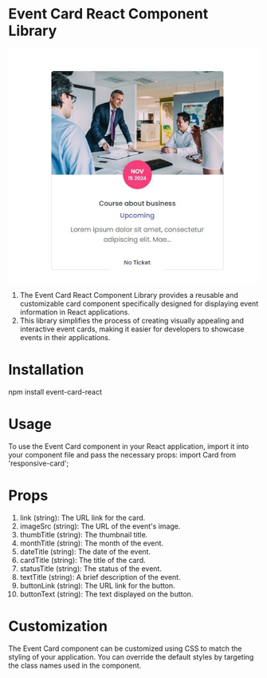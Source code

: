 # Event Card React Component Library

![Alt text](https://github.com/Kastriot78/responsive-card-component/blob/main/Screenshot_2.jpg)

1. The Event Card React Component Library provides a reusable and customizable card component specifically designed for displaying event information in React applications. 
2. This library simplifies the process of creating visually appealing and interactive event cards, making it easier for developers to showcase events in their applications.

# Installation
npm install event-card-react

# Usage
To use the Event Card component in your React application, import it into your component file and pass the necessary props:
import Card from 'responsive-card';
<div className="row mt-5">
  <Card
    link="#"
    imageSrc="https://demo.ovathemewp.com/em4u/wp-content/uploads/2017/10/event_business_1-1-640x384.jpg"
    thumbTitle="Chickago City"
    monthTitle="Nov"
    dateTitle="15 2023"
    cardTitle="Course about business"
    statusTitle="Upcoming"
    textTitle="Lorem ipsum dolor sit amet, consectetur adipiscing elit. Mae..."
    buttonLink="#"
    buttonText="No Ticket"
  />
</div>

# Props
1. link (string): The URL link for the card.
2. imageSrc (string): The URL of the event's image.
3. thumbTitle (string): The thumbnail title.
4. monthTitle (string): The month of the event.
5. dateTitle (string): The date of the event.
6. cardTitle (string): The title of the card.
7. statusTitle (string): The status of the event.
8. textTitle (string): A brief description of the event.
9. buttonLink (string): The URL link for the button.
10. buttonText (string): The text displayed on the button.

# Customization
The Event Card component can be customized using CSS to match the styling of your application. You can override the default styles by targeting the class names used in the component.
